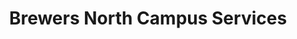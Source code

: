 ---
title: "Brewers North Campus Services"
url: /ann-arbor/brewers-north-campus-services/
shop: Autowerkstatt
---